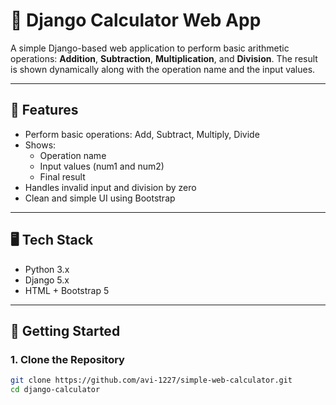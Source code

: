 # 🧮 Django Calculator Web App

A simple Django-based web application to perform basic arithmetic operations: **Addition**, **Subtraction**, **Multiplication**, and **Division**. The result is shown dynamically along with the operation name and the input values.

---

## 🔧 Features

- Perform basic operations: Add, Subtract, Multiply, Divide
- Shows:
  - Operation name
  - Input values (num1 and num2)
  - Final result
- Handles invalid input and division by zero
- Clean and simple UI using Bootstrap

---

## 🖥️ Tech Stack

- Python 3.x
- Django 5.x
- HTML + Bootstrap 5

---

## 🚀 Getting Started

### 1. Clone the Repository

```bash
git clone https://github.com/avi-1227/simple-web-calculator.git
cd django-calculator
```
